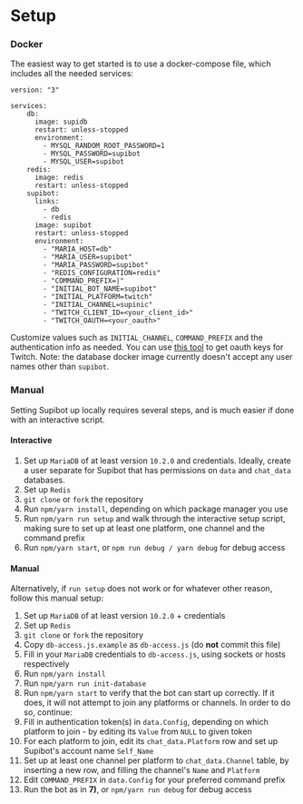 # Setup

### Docker 

The easiest way to get started is to use a docker-compose file, which includes all the needed services:
```
version: "3"

services:
    db:
      image: supidb
      restart: unless-stopped
      environment:
        - MYSQL_RANDOM_ROOT_PASSWORD=1
        - MYSQL_PASSWORD=supibot
        - MYSQL_USER=supibot
    redis:
      image: redis
      restart: unless-stopped
    supibot:
      links:
        - db
        - redis
      image: supibot
      restart: unless-stopped
      environment:
        - "MARIA_HOST=db"
        - "MARIA_USER=supibot"
        - "MARIA_PASSWORD=supibot"
        - "REDIS_CONFIGURATION=redis"
        - "COMMAND_PREFIX=|"
        - "INITIAL_BOT_NAME=supibot"
        - "INITIAL_PLATFORM=twitch"
        - "INITIAL_CHANNEL=supinic"
        - "TWITCH_CLIENT_ID=<your_client_id>"
        - "TWITCH_OAUTH=<your_oauth>"
```

Customize values such as `INITIAL_CHANNEL`, `COMMAND_PREFIX` and the authentication info as needed. You can use [this tool](https://twitchapps.com/tmi/) to get oauth keys for Twitch. Note: the database docker image currently doesn't accept any user names other than `supibot`.

### Manual

Setting Supibot up locally requires several steps, and is much easier if done with an interactive script.

#### Interactive

1) Set up `MariaDB` of at least version `10.2.0` and credentials. Ideally, create a user separate for Supibot that has permissions on `data` and `chat_data` databases.
2) Set up `Redis`
3) `git clone` or `fork` the repository
4) Run `npm/yarn install`, depending on which package manager you use
5) Run `npm/yarn run setup` and walk through the interactive setup script, making sure to set up at least one platform, one channel and the command prefix
6) Run `npm/yarn start`, or `npm run debug / yarn debug` for debug access

#### Manual

Alternatively, if `run setup` does not work or for whatever other reason, follow this manual setup:

1) Set up `MariaDB` of at least version `10.2.0` + credentials
2) Set up `Redis`
3) `git clone` or `fork` the repository
4) Copy `db-access.js.example` as `db-access.js` (do **not** commit this file)
5) Fill in your `MariaDB` credentials to `db-access.js`, using sockets or hosts respectively
6) Run `npm/yarn install`
7) Run `npm/yarn run init-database`
8) Run `npm/yarn start` to verify that the bot can start up correctly. If it does, it will not attempt to join any platforms or channels. In order to do so, continue:
9) Fill in authentication token(s) in `data.Config`, depending on which platform to join - by editing its `Value` from `NULL` to given token
10) For each platform to join, edit its `chat_data.Platform` row and set up Supibot's account name `Self_Name`
11) Set up at least one channel per platform to `chat_data.Channel` table, by inserting a new row, and filling the channel's `Name` and `Platform`
12) Edit `COMMAND_PREFIX` in `data.Config` for your preferred command prefix
13) Run the bot as in **7)**, or `npm/yarn run debug` for debug access
